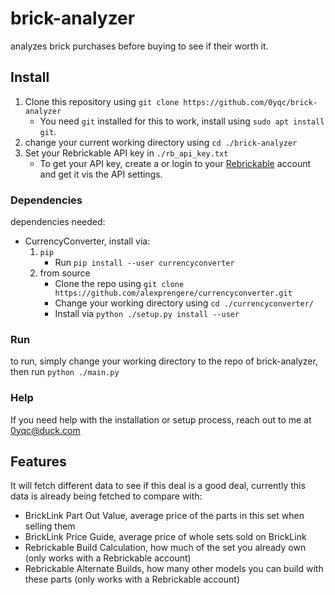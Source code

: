 # brick-analyzer

analyzes brick purchases before buying to see if their worth it.

## Install

1. Clone this repository using `git clone https://github.com/0yqc/brick-analyzer`
	- You need `git` installed for this to work, install using `sudo apt install git`.
2. change your current working directory using `cd ./brick-analyzer`
3. Set your Rebrickable API key in `./rb_api_key.txt`
	- To get your API key, create a or login to your [Rebrickable](https://rebrickable.com/) account and get it vis the
	  API settings.

### Dependencies

dependencies needed:

- CurrencyConverter, install via:
	1. `pip`
		- Run `pip install --user currencyconverter`
	2. from source
		- Clone the repo using `git clone https://github.com/alexprengere/currencyconverter.git`
		- Change your working directory using `cd ./currencyconverter/`
		- Install via `python ./setup.py install --user`

### Run

to run, simply change your working directory to the repo of brick-analyzer, then run `python ./main.py`

### Help

If you need help with the installation or setup process, reach out to me
at [0yqc@duck.com](mailto:0yqc@duck.com?subject=Brick%20Analyzer%20-%20Installation%20Help)

## Features

It will fetch different data to see if this deal is a good deal, currently this data is already being fetched to compare
with:

- BrickLink Part Out Value, average price of the parts in this set when selling them
- BrickLink Price Guide, average price of whole sets sold on BrickLink
- Rebrickable Build Calculation, how much of the set you already own (only works with a Rebrickable account)
- Rebrickable Alternate Builds, how many other models you can build with these parts (only works with a Rebrickable account)